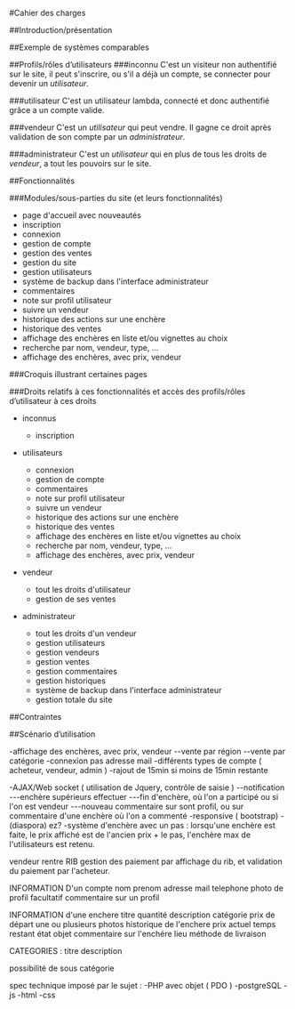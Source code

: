 #Cahier des charges

##Introduction/présentation

##Exemple de systèmes comparables

##Profils/rôles d’utilisateurs
###inconnu
C'est un visiteur non authentifié sur le site, il peut s'inscrire, ou s'il a déjà un compte, se connecter pour devenir un *utilisateur*.

###utilisateur
C'est un utilisateur lambda, connecté et donc authentifié grâce a un compte valide.

###vendeur
C'est un *utilisateur* qui peut vendre. Il gagne ce droit après validation de son compte par un *administrateur*.

###administrateur
C'est un *utilisateur* qui en plus de tous les droits de *vendeur*, a tout les pouvoirs sur le site.

##Fonctionnalités

###Modules/sous-parties du site (et leurs fonctionnalités)
- page d'accueil avec nouveautés
- inscription
- connexion
- gestion de compte
- gestion des ventes
- gestion du site
- gestion utilisateurs
- système de backup dans l'interface administrateur
- commentaires
- note sur profil utilisateur
- suivre un vendeur
- historique des actions sur une enchère
- historique des ventes
- affichage des enchères en liste et/ou vignettes au choix
- recherche par nom, vendeur, type, ...
- affichage des enchères, avec prix, vendeur

###Croquis illustrant certaines pages

###Droits relatifs à ces fonctionnalités et accès des profils/rôles d’utilisateur à ces droits
- inconnus
    - inscription

- utilisateurs
    - connexion
    - gestion de compte
    - commentaires
    - note sur profil utilisateur
    - suivre un vendeur
    - historique des actions sur une enchère
    - historique des ventes
    - affichage des enchères en liste et/ou vignettes au choix
    - recherche par nom, vendeur, type, ...
    - affichage des enchères, avec prix, vendeur

- vendeur
    - tout les droits d'utilisateur
    - gestion de ses ventes

- administrateur
    - tout les droits d'un vendeur
    - gestion utilisateurs
    - gestion vendeurs
    - gestion ventes
    - gestion commentaires
    - gestion historiques
    - système de backup dans l'interface administrateur
    - gestion totale du site

##Contraintes

##Scénario d’utilisation





-affichage des enchères, avec prix, vendeur
--vente par région
--vente par catégorie
-connexion pas adresse mail
-différents types de compte ( acheteur, vendeur, admin )
-rajout de 15min si moins de 15min restante


-AJAX/Web socket ( utilisation de Jquery, contrôle de saisie )
--notification
---enchère supérieurs effectuer
---fin d'enchère, où l'on a participé ou si l'on est vendeur
---nouveau commentaire sur sont profil, ou sur commentaire d'une enchère où l'on a commenté
-responsive ( bootstrap)
-(diaspora) ez?
-système d'enchère avec un pas : lorsqu'une enchère est faite, le prix affiché est de l'ancien prix + le pas, l'enchère max de l'utilisateurs est retenu.



vendeur rentre RIB
gestion des paiement par affichage du rib, et validation du paiement par l'acheteur.




INFORMATION D'un compte
nom
prenom
adresse
mail
telephone
photo de profil facultatif
commentaire sur un profil


INFORMATION d'une enchere
titre
quantité
description
catégorie
prix de départ
une ou plusieurs photos
historique de l'enchere
prix actuel
temps restant
état objet
commentaire sur l'enchére
lieu
méthode de livraison


CATEGORIES :
titre
description

possibilité de sous catégorie




spec technique imposé par le sujet :
-PHP avec objet ( PDO )
-postgreSQL
-js
-html
-css



